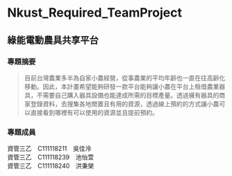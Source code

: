 # Nkust_Required_TeamProject
## 綠能電動農具共享平台

### 專題摘要
> 目前台灣農業多半為自家小農經營，從事農業的平均年齡也一直在往高齡化移動。因此，本計畫希望能夠研發一款平台能夠讓小農在平台上租借農業器具，不需要自己購入器具設備也能達成所需的目標產量。透過擁有器具的商家登錄資料，去搜集各地閒置且有用的資源，透過線上預約的方式讓小農可以直接看到哪裡有可以使用的資源並且提前預約。 

### 專題成員
資管三乙　C111118211　吳佳泠  
資管三乙　C111118239　池怡萱  
資管三乙　C111118240　洪秉榮  
